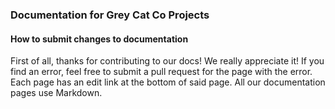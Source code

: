 ### Documentation for Grey Cat Co Projects

#### How to submit changes to documentation
First of all, thanks for contributing to our docs! We really appreciate it! If you find an error, feel free to submit a pull request for the page with the error. Each page has an edit link at the bottom of said page. All our documentation pages use Markdown.
